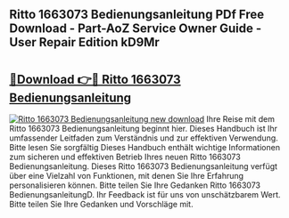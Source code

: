 ## Ritto 1663073 Bedienungsanleitung PDf Free Download - Part-AoZ Service Owner Guide - User Repair Edition kD9Mr

# <h2><a href="http://df2wus.blite.top/?on=Ritto+1663073+Bedienungsanleitung">🔗Download 👉🔴 Ritto 1663073 Bedienungsanleitung</a></h2>

[![Ritto 1663073 Bedienungsanleitung new download](https://i.imgur.com/lujVjoI.png)](http://df2wus.blite.top/?on=Ritto+1663073+Bedienungsanleitung)
Ihre Reise mit dem Ritto 1663073 Bedienungsanleitung beginnt hier. Dieses Handbuch ist Ihr umfassender Leitfaden zum Verständnis und zur effektiven Verwendung. Bitte lesen Sie sorgfältig Dieses Handbuch enthält wichtige Informationen zum sicheren und effektiven Betrieb Ihres neuen Ritto 1663073 Bedienungsanleitung. Dieses Ritto 1663073 Bedienungsanleitung verfügt über eine Vielzahl von Funktionen, mit denen Sie Ihre Erfahrung personalisieren können. Bitte teilen Sie Ihre Gedanken Ritto 1663073 BedienungsanleitungD. Ihr Feedback ist für uns von unschätzbarem Wert. Bitte teilen Sie Ihre Gedanken und Vorschläge mit.
